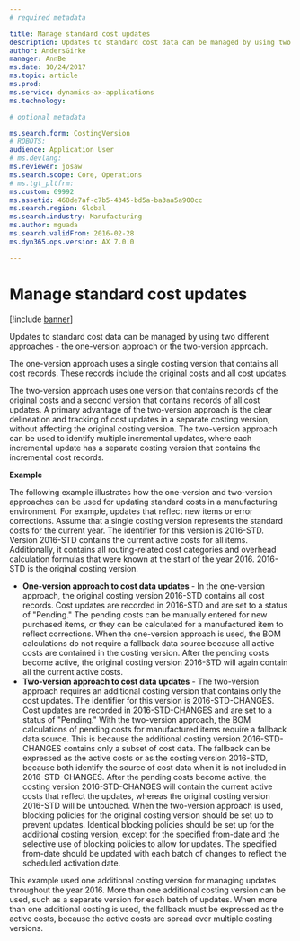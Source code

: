 ```yaml
---
# required metadata

title: Manage standard cost updates
description: Updates to standard cost data can be managed by using two different approaches - the one-version approach or the two-version approach. 
author: AndersGirke
manager: AnnBe
ms.date: 10/24/2017
ms.topic: article
ms.prod: 
ms.service: dynamics-ax-applications
ms.technology: 

# optional metadata

ms.search.form: CostingVersion
# ROBOTS: 
audience: Application User
# ms.devlang: 
ms.reviewer: josaw
ms.search.scope: Core, Operations
# ms.tgt_pltfrm: 
ms.custom: 69992
ms.assetid: 468de7af-c7b5-4345-bd5a-ba3aa5a900cc
ms.search.region: Global
ms.search.industry: Manufacturing
ms.author: mguada
ms.search.validFrom: 2016-02-28
ms.dyn365.ops.version: AX 7.0.0

---
```


# Manage standard cost updates

[!include [banner](../includes/banner.md)]

Updates to standard cost data can be managed by using two different approaches - the one-version approach or the two-version approach. 

The one-version approach uses a single costing version that contains all cost records. These records include the original costs and all cost updates.

The two-version approach uses one version that contains records of the original costs and a second version that contains records of all cost updates. A primary advantage of the two-version approach is the clear delineation and tracking of cost updates in a separate costing version, without affecting the original costing version. The two-version approach can be used to identify multiple incremental updates, where each incremental update has a separate costing version that contains the incremental cost records. 

**Example** 

The following example illustrates how the one-version and two-version approaches can be used for updating standard costs in a manufacturing environment. For example, updates that reflect new items or error corrections. Assume that a single costing version represents the standard costs for the current year. The identifier for this version is 2016-STD. Version 2016-STD contains the current active costs for all items. Additionally, it contains all routing-related cost categories and overhead calculation formulas that were known at the start of the year 2016. 2016-STD is the original costing version.

-   **One-version approach to cost data updates** - In the one-version approach, the original costing version 2016-STD contains all cost records. Cost updates are recorded in 2016-STD and are set to a status of "Pending." The pending costs can be manually entered for new purchased items, or they can be calculated for a manufactured item to reflect corrections. When the one-version approach is used, the BOM calculations do not require a fallback data source because all active costs are contained in the costing version. After the pending costs become active, the original costing version 2016-STD will again contain all the current active costs.
-   **Two-version approach to cost data updates** - The two-version approach requires an additional costing version that contains only the cost updates. The identifier for this version is 2016-STD-CHANGES. Cost updates are recorded in 2016-STD-CHANGES and are set to a status of "Pending." With the two-version approach, the BOM calculations of pending costs for manufactured items require a fallback data source. This is because the additional costing version 2016-STD-CHANGES contains only a subset of cost data. The fallback can be expressed as the active costs or as the costing version 2016-STD, because both identify the source of cost data when it is not included in 2016-STD-CHANGES. After the pending costs become active, the costing version 2016-STD-CHANGES will contain the current active costs that reflect the updates, whereas the original costing version 2016-STD will be untouched. When the two-version approach is used, blocking policies for the original costing version should be set up to prevent updates. Identical blocking policies should be set up for the additional costing version, except for the specified from-date and the selective use of blocking policies to allow for updates. The specified from-date should be updated with each batch of changes to reflect the scheduled activation date.

This example used one additional costing version for managing updates throughout the year 2016. More than one additional costing version can be used, such as a separate version for each batch of updates. When more than one additional costing is used, the fallback must be expressed as the active costs, because the active costs are spread over multiple costing versions.





